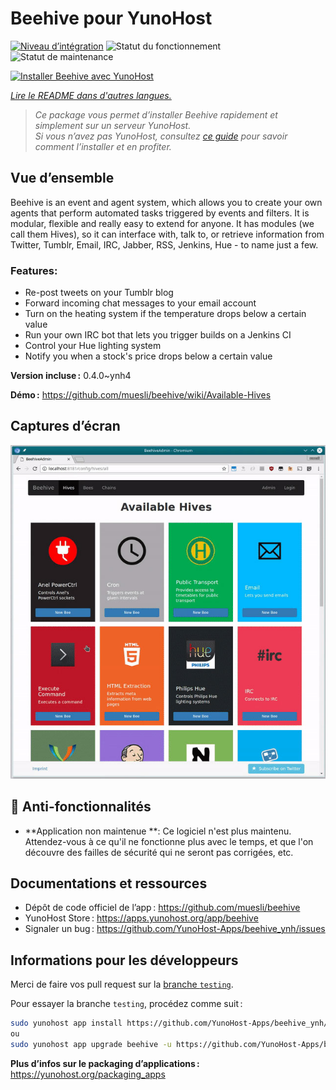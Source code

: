 <!--
Nota bene : ce README est automatiquement généré par <https://github.com/YunoHost/apps/tree/master/tools/readme_generator>
Il NE doit PAS être modifié à la main.
-->

# Beehive pour YunoHost

[![Niveau d’intégration](https://dash.yunohost.org/integration/beehive.svg)](https://ci-apps.yunohost.org/ci/apps/beehive/) ![Statut du fonctionnement](https://ci-apps.yunohost.org/ci/badges/beehive.status.svg) ![Statut de maintenance](https://ci-apps.yunohost.org/ci/badges/beehive.maintain.svg)

[![Installer Beehive avec YunoHost](https://install-app.yunohost.org/install-with-yunohost.svg)](https://install-app.yunohost.org/?app=beehive)

*[Lire le README dans d'autres langues.](./ALL_README.md)*

> *Ce package vous permet d’installer Beehive rapidement et simplement sur un serveur YunoHost.*  
> *Si vous n’avez pas YunoHost, consultez [ce guide](https://yunohost.org/install) pour savoir comment l’installer et en profiter.*

## Vue d’ensemble

Beehive is an event and agent system, which allows you to create your own agents that perform automated tasks triggered by events and filters. It is modular, flexible and really easy to extend for anyone. It has modules (we call them Hives), so it can interface with, talk to, or retrieve information from Twitter, Tumblr, Email, IRC, Jabber, RSS, Jenkins, Hue - to name just a few. 

### Features:

- Re-post tweets on your Tumblr blog
- Forward incoming chat messages to your email account
- Turn on the heating system if the temperature drops below a certain value
- Run your own IRC bot that lets you trigger builds on a Jenkins CI
- Control your Hue lighting system
- Notify you when a stock's price drops below a certain value


**Version incluse :** 0.4.0~ynh4

**Démo :** <https://github.com/muesli/beehive/wiki/Available-Hives>

## Captures d’écran

![Capture d’écran de Beehive](./doc/screenshots/screenshot1.jpg)

## :red_circle: Anti-fonctionnalités

- **Application non maintenue **: Ce logiciel n'est plus maintenu. Attendez-vous à ce qu'il ne fonctionne plus avec le temps, et que l'on découvre des failles de sécurité qui ne seront pas corrigées, etc.

## Documentations et ressources

- Dépôt de code officiel de l’app : <https://github.com/muesli/beehive>
- YunoHost Store : <https://apps.yunohost.org/app/beehive>
- Signaler un bug : <https://github.com/YunoHost-Apps/beehive_ynh/issues>

## Informations pour les développeurs

Merci de faire vos pull request sur la [branche `testing`](https://github.com/YunoHost-Apps/beehive_ynh/tree/testing).

Pour essayer la branche `testing`, procédez comme suit :

```bash
sudo yunohost app install https://github.com/YunoHost-Apps/beehive_ynh/tree/testing --debug
ou
sudo yunohost app upgrade beehive -u https://github.com/YunoHost-Apps/beehive_ynh/tree/testing --debug
```

**Plus d’infos sur le packaging d’applications :** <https://yunohost.org/packaging_apps>
